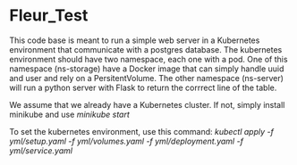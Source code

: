 # Fleur_Test

This code base is meant to run a simple web server in a Kubernetes environment that communicate with a postgres database.
The kubernetes environment should have two namespace, each one with a pod.
One of this namespace (ns-storage) have a Docker image that can simply handle uuid and user and rely on a PersitentVolume.
The other namespace (ns-server) will run a python server with Flask to return the corrrect line of the table.

We assume that we already have a Kubernetes cluster. If not, simply install minikube and use *minikube start*

To set the kubernetes environment, use this command: 
*kubectl apply -f yml/setup.yaml -f yml/volumes.yaml -f yml/deployment.yaml -f yml/service.yaml*